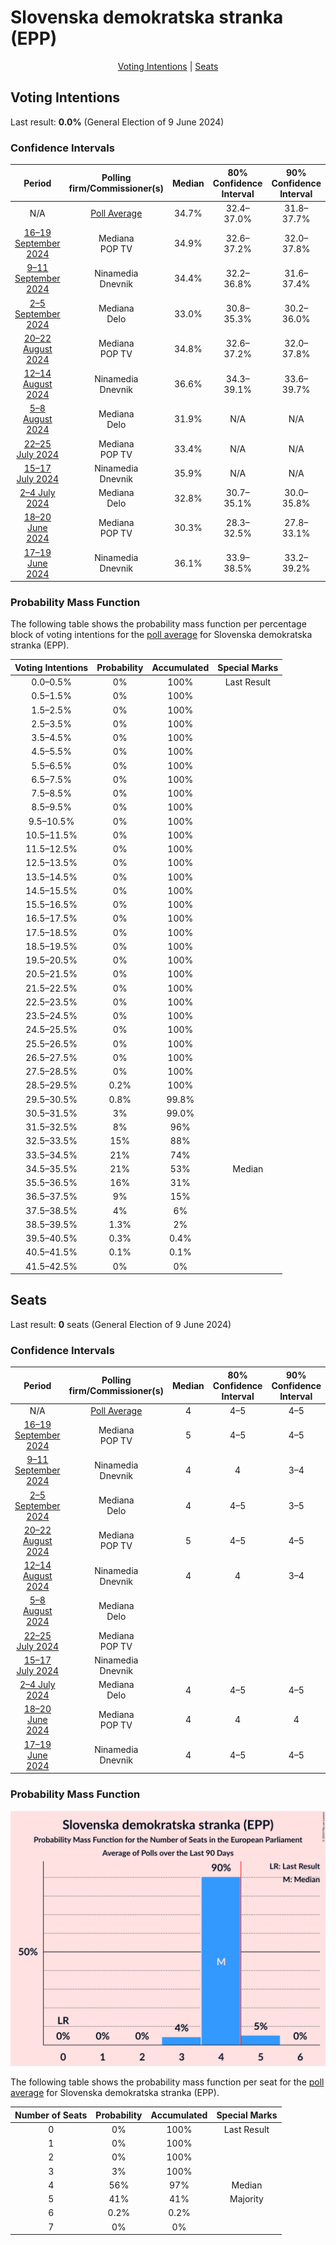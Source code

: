 # Slovenska demokratska stranka (EPP)

<p align="center"><a href="#voting-intentions">Voting Intentions</a> | <a href="#seats">Seats</a></p>

## Voting Intentions

Last result: **0.0%** (General Election of 9 June 2024)

### Confidence Intervals

| Period     | Polling firm/Commissioner(s) | Median | 80% Confidence Interval | 90% Confidence Interval | 95% Confidence Interval | 99% Confidence Interval |
|:----------:|:----------------:|:-----------:|:-----------------------:|:-----------------------:|:-----------------------:|:-----------------------:|
| N/A | [Poll Average](average.html) | 34.7% | 32.4–37.0% | 31.8–37.7% | 31.2–38.2% | 30.1–39.4% |
| [16–19 September 2024](2024-09-19-Mediana.html) | Mediana <br> POP TV | 34.9% | 32.6–37.2% | 32.0–37.8% | 31.5–38.4% | 30.4–39.6% |
| [9–11 September 2024](2024-09-11-Ninamedia.html) | Ninamedia <br> Dnevnik | 34.4% | 32.2–36.8% | 31.6–37.4% | 31.0–38.0% | 29.9–39.2% |
| [2–5 September 2024](2024-09-05-Mediana.html) | Mediana <br> Delo | 33.0% | 30.8–35.3% | 30.2–36.0% | 29.7–36.5% | 28.6–37.7% |
| [20–22 August 2024](2024-08-22-Mediana.html) | Mediana <br> POP TV | 34.8% | 32.6–37.2% | 32.0–37.8% | 31.4–38.4% | 30.4–39.5% |
| [12–14 August 2024](2024-08-14-Ninamedia.html) | Ninamedia <br> Dnevnik | 36.6% | 34.3–39.1% | 33.6–39.7% | 33.0–40.4% | 31.9–41.5% |
| [5–8 August 2024](2024-08-08-Mediana.html) | Mediana <br> Delo | 31.9% | N/A | N/A | N/A | N/A |
| [22–25 July 2024](2024-07-25-Mediana.html) | Mediana <br> POP TV | 33.4% | N/A | N/A | N/A | N/A |
| [15–17 July 2024](2024-07-17-Ninamedia.html) | Ninamedia <br> Dnevnik | 35.9% | N/A | N/A | N/A | N/A |
| [2–4 July 2024](2024-07-04-Mediana.html) | Mediana <br> Delo | 32.8% | 30.7–35.1% | 30.0–35.8% | 29.5–36.3% | 28.5–37.4% |
| [18–20 June 2024](2024-06-20-Mediana.html) | Mediana <br> POP TV | 30.3% | 28.3–32.5% | 27.8–33.1% | 27.3–33.6% | 26.3–34.7% |
| [17–19 June 2024](2024-06-19-Ninamedia.html) | Ninamedia <br> Dnevnik | 36.1% | 33.9–38.5% | 33.2–39.2% | 32.7–39.8% | 31.6–40.9% |

### Probability Mass Function

The following table shows the probability mass function per percentage block of voting intentions for the [poll average](average.html) for Slovenska demokratska stranka (EPP).

| Voting Intentions | Probability | Accumulated | Special Marks |
|:-----------------:|:-----------:|:-----------:|:-------------:|
| 0.0–0.5% | 0% | 100% | Last Result |
| 0.5–1.5% | 0% | 100% |  |
| 1.5–2.5% | 0% | 100% |  |
| 2.5–3.5% | 0% | 100% |  |
| 3.5–4.5% | 0% | 100% |  |
| 4.5–5.5% | 0% | 100% |  |
| 5.5–6.5% | 0% | 100% |  |
| 6.5–7.5% | 0% | 100% |  |
| 7.5–8.5% | 0% | 100% |  |
| 8.5–9.5% | 0% | 100% |  |
| 9.5–10.5% | 0% | 100% |  |
| 10.5–11.5% | 0% | 100% |  |
| 11.5–12.5% | 0% | 100% |  |
| 12.5–13.5% | 0% | 100% |  |
| 13.5–14.5% | 0% | 100% |  |
| 14.5–15.5% | 0% | 100% |  |
| 15.5–16.5% | 0% | 100% |  |
| 16.5–17.5% | 0% | 100% |  |
| 17.5–18.5% | 0% | 100% |  |
| 18.5–19.5% | 0% | 100% |  |
| 19.5–20.5% | 0% | 100% |  |
| 20.5–21.5% | 0% | 100% |  |
| 21.5–22.5% | 0% | 100% |  |
| 22.5–23.5% | 0% | 100% |  |
| 23.5–24.5% | 0% | 100% |  |
| 24.5–25.5% | 0% | 100% |  |
| 25.5–26.5% | 0% | 100% |  |
| 26.5–27.5% | 0% | 100% |  |
| 27.5–28.5% | 0% | 100% |  |
| 28.5–29.5% | 0.2% | 100% |  |
| 29.5–30.5% | 0.8% | 99.8% |  |
| 30.5–31.5% | 3% | 99.0% |  |
| 31.5–32.5% | 8% | 96% |  |
| 32.5–33.5% | 15% | 88% |  |
| 33.5–34.5% | 21% | 74% |  |
| 34.5–35.5% | 21% | 53% | Median |
| 35.5–36.5% | 16% | 31% |  |
| 36.5–37.5% | 9% | 15% |  |
| 37.5–38.5% | 4% | 6% |  |
| 38.5–39.5% | 1.3% | 2% |  |
| 39.5–40.5% | 0.3% | 0.4% |  |
| 40.5–41.5% | 0.1% | 0.1% |  |
| 41.5–42.5% | 0% | 0% |  |


## Seats

Last result: **0** seats (General Election of 9 June 2024)

### Confidence Intervals

| Period     | Polling firm/Commissioner(s) | Median | 80% Confidence Interval | 90% Confidence Interval | 95% Confidence Interval | 99% Confidence Interval |
|:----------:|:----------------:|:------:|:-----------------------:|:-----------------------:|:-----------------------:|:-----------------------:|
| N/A | [Poll Average](average.html) | 4 | 4–5 | 4–5 | 3–5 | 3–5 |
| [16–19 September 2024](2024-09-19-Mediana.html) | Mediana <br> POP TV | 5 | 4–5 | 4–5 | 4–5 | 4–5 |
| [9–11 September 2024](2024-09-11-Ninamedia.html) | Ninamedia <br> Dnevnik | 4 | 4 | 3–4 | 3–5 | 3–5 |
| [2–5 September 2024](2024-09-05-Mediana.html) | Mediana <br> Delo | 4 | 4–5 | 3–5 | 3–5 | 3–5 |
| [20–22 August 2024](2024-08-22-Mediana.html) | Mediana <br> POP TV | 5 | 4–5 | 4–5 | 4–5 | 4–5 |
| [12–14 August 2024](2024-08-14-Ninamedia.html) | Ninamedia <br> Dnevnik | 4 | 4 | 3–4 | 3–5 | 3–5 |
| [5–8 August 2024](2024-08-08-Mediana.html) | Mediana <br> Delo |  |  |  |  |  |
| [22–25 July 2024](2024-07-25-Mediana.html) | Mediana <br> POP TV |  |  |  |  |  |
| [15–17 July 2024](2024-07-17-Ninamedia.html) | Ninamedia <br> Dnevnik |  |  |  |  |  |
| [2–4 July 2024](2024-07-04-Mediana.html) | Mediana <br> Delo | 4 | 4–5 | 4–5 | 4–5 | 3–5 |
| [18–20 June 2024](2024-06-20-Mediana.html) | Mediana <br> POP TV | 4 | 4 | 4 | 4–5 | 3–5 |
| [17–19 June 2024](2024-06-19-Ninamedia.html) | Ninamedia <br> Dnevnik | 4 | 4–5 | 4–5 | 4–5 | 3–5 |

### Probability Mass Function

![Graph with seats probability mass function not yet produced](average-seats-pmf-slovenskademokratskastrankaepp.png "Seats Probability Mass Function")

The following table shows the probability mass function per seat for the [poll average](average.html) for Slovenska demokratska stranka (EPP).

| Number of Seats | Probability | Accumulated | Special Marks |
|:---------------:|:-----------:|:-----------:|:-------------:|
| 0 | 0% | 100% | Last Result |
| 1 | 0% | 100% |  |
| 2 | 0% | 100% |  |
| 3 | 3% | 100% |  |
| 4 | 56% | 97% | Median |
| 5 | 41% | 41% | Majority |
| 6 | 0.2% | 0.2% |  |
| 7 | 0% | 0% |  |


